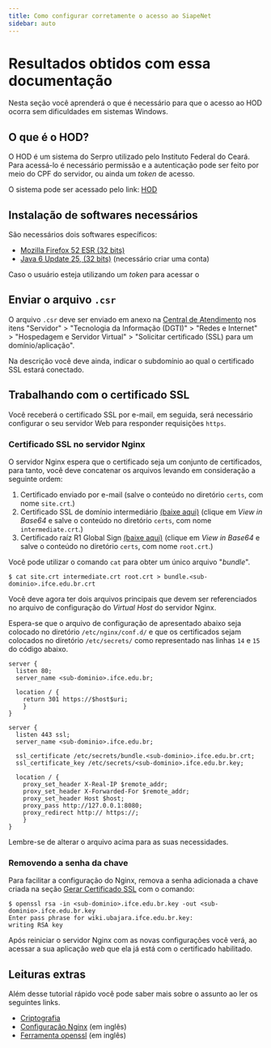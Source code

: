 ```yaml
---
title: Como configurar corretamente o acesso ao SiapeNet 
sidebar: auto
---
```


# Resultados obtidos com essa documentação 

Nesta seção você aprenderá o que é necessário para que o
acesso ao HOD ocorra sem dificuldades em sistemas Windows. 

## O que é o HOD? 

O HOD é um sistema do Serpro utilizado pelo Instituto Federal do Ceará. Para
acessá-lo é necessário permissão e a autenticação pode ser feito por meio do CPF
do servidor, ou ainda um *token* de acesso.

O sistema pode ser acessado pelo link: [HOD](https://acesso.serpro.gov.br/HOD10/jsp/logonID.jsp)

## Instalação de softwares necessários

São necessários dois softwares específicos: 

* [Mozilla Firefox 52 ESR (32 bits)](https://ftp.mozilla.org/pub/firefox/releases/52.9.0esr/win32/pt-BR/Firefox%20Setup%2052.9.0esr.exe)
* [Java 6 Update 25, (32 bits)](http://www.oracle.com/technetwork/java/javase/downloads/java-archive-downloads-javase6-419409.html) (necessário
criar uma conta)

Caso o usuário esteja utilizando um *token* para acessar o 

## Enviar o arquivo `.csr`

O arquivo `.csr` deve ser enviado em anexo na [Central de Atendimento](https://ifce.edu.br/centraldeatendimento)
nos itens "Servidor" > "Tecnologia da Informação (DGTI)" > "Redes e Internet" >
"Hospedagem e Servidor Virtual" > "Solicitar certificado (SSL) para um domínio/aplicação".

Na descrição você deve ainda, indicar o subdomínio ao qual o certificado SSL estará
conectado.

## Trabalhando com o certificado SSL

Você receberá o certificado SSL por e-mail, em seguida, será necessário configurar o 
seu servidor Web para responder requisições `https`.

### Certificado SSL no servidor Nginx

O servidor Nginx espera que o certificado seja um conjunto de certificados, para tanto, você
deve concatenar os arquivos levando em consideração a seguinte ordem:  

1. Certificado enviado por e-mail (salve o conteúdo no diretório `certs`, com nome `site.crt`.)
2. Certificado SSL de domínio intermediário [(baixe aqui)](https://support.globalsign.com/customer/en/portal/articles/1464460-domainssl-intermediate-certificates)
(clique em *View in Base64* e salve o conteúdo no diretório `certs`, com nome `intermediate.crt`.)
3. Certificado raíz R1 Global Sign [(baixe aqui)](https://support.globalsign.com/customer/en/portal/articles/1426602-globalsign-root-certificates)
(clique em *View in Base64* e salve o conteúdo no diretório `certs`, com nome `root.crt`.)

Você pode utilizar o comando `cat` para obter um único arquivo "*bundle*".

```
$ cat site.crt intermediate.crt root.crt > bundle.<sub-dominio>.ifce.edu.br.crt
```

Você deve agora ter dois arquivos principais que devem ser referenciados no
arquivo de configuração do *Virtual Host* do servidor Nginx.

Espera-se que o arquivo de configuração de apresentado abaixo seja 
colocado no diretório `/etc/nginx/conf.d/` e que os certificados sejam colocados
no diretório `/etc/secrets/` como representado nas linhas `14` e `15` do código
abaixo.

``` {14-15}
server {
  listen 80;
  server_name <sub-dominio>.ifce.edu.br;

  location / {
    return 301 https://$host$uri;
	}
}

server {
  listen 443 ssl;
  server_name <sub-dominio>.ifce.edu.br;

  ssl_certificate /etc/secrets/bundle.<sub-dominio>.ifce.edu.br.crt;
  ssl_certificate_key /etc/secrets/<sub-dominio>.ifce.edu.br.key;

  location / {
    proxy_set_header X-Real-IP $remote_addr;
    proxy_set_header X-Forwarded-For $remote_addr;
    proxy_set_header Host $host;
    proxy_pass http://127.0.0.1:8080;
    proxy_redirect http:// https://;
	}
}
```
Lembre-se de alterar o arquivo acima para as suas necessidades.

### Removendo a senha da chave
Para facilitar a configuração do Nginx, remova a senha adicionada a
chave criada na seção [Gerar Certificado SSL](/guides/web/ssl.html#gerar-certificado-ssl)
com o comando:

```
$ openssl rsa -in <sub-dominio>.ifce.edu.br.key -out <sub-dominio>.ifce.edu.br.key
Enter pass phrase for wiki.ubajara.ifce.edu.br.key:
writing RSA key
```

Após reiniciar o servidor Nginx com as novas configurações você verá,
ao acessar a sua aplicação *web* que ela já está com o certificado
habilitado.


## Leituras extras

Além desse tutorial rápido você pode saber mais sobre o assunto ao ler
os seguintes links.

* [Criptografia](https://cartilha.cert.br/criptografia/)
* [Configuração Nginx](https://nginx.org/en/docs/beginners_guide.html) (em inglês)
* [Ferramenta openssl](https://github.com/tldr-pages/tldr/blob/master/pages/common/openssl.md) (em inglês)
